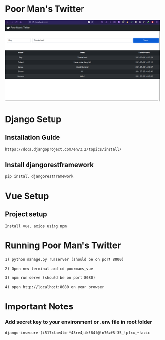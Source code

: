 # Poor Man's Twitter
![Poor Man's Twitter](https://github.com/TransmissionZ/Poor-Man-s-Twitter/blob/sample/Poor%20Man's%20Twitter.png?raw=true)

# Django Setup

## Installation Guide
```
https://docs.djangoproject.com/en/3.2/topics/install/
```

## Install djangorestframework
```
pip install djangorestframework
```
# Vue Setup

## Project setup
```
Install vue, axios using npm
```

# Running Poor Man's Twitter
```
1) python manage.py runserver (should be on port 8000)
```
```
2) Open new terminal and cd poormans_vue
```
```
3) npm run serve (should be on port 8080)
```
```
4) open http://localhost:8080 on your browser
```

# Important Notes

### Add secret key to your environment or .env file in root folder
```
django-insecure-(i517xtae4t=-*43re4jik!84f@!n76v#8!35_!pfxx_+!azic
```
